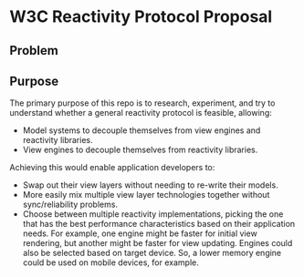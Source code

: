 # W3C Reactivity Protocol Proposal

## Problem



## Purpose

The primary purpose of this repo is to research, experiment, and try to understand whether a general reactivity protocol is feasible, allowing:

  * Model systems to decouple themselves from view engines and reactivity libraries. 
  * View engines to decouple themselves from reactivity libraries.

Achieving this would enable application developers to:

* Swap out their view layers without needing to re-write their models.
* More easily mix multiple view layer technologies together without sync/reliability problems.
* Choose between multiple reactivity implementations, picking the one that has the best performance characteristics based on their application needs. For example, one engine might be faster for initial view rendering, but another might be faster for view updating. Engines could also be selected based on target device. So, a lower memory engine could be used on mobile devices, for example.